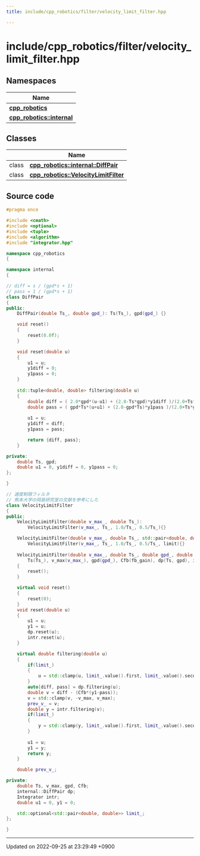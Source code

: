 ```yaml
---
title: include/cpp_robotics/filter/velocity_limit_filter.hpp

---
```


# include/cpp_robotics/filter/velocity_limit_filter.hpp



## Namespaces

| Name           |
| -------------- |
| **[cpp_robotics](/cpp_robotics/doxybook/Namespaces/namespacecpp__robotics/)**  |
| **[cpp_robotics::internal](/cpp_robotics/doxybook/Namespaces/namespacecpp__robotics_1_1internal/)**  |

## Classes

|                | Name           |
| -------------- | -------------- |
| class | **[cpp_robotics::internal::DiffPair](/cpp_robotics/doxybook/Classes/classcpp__robotics_1_1internal_1_1DiffPair/)**  |
| class | **[cpp_robotics::VelocityLimitFilter](/cpp_robotics/doxybook/Classes/classcpp__robotics_1_1VelocityLimitFilter/)**  |




## Source code

```cpp
#pragma once

#include <cmath>
#include <optional>
#include <tuple>
#include <algorithm>
#include "integrator.hpp"

namespace cpp_robotics
{

namespace internal
{

// diff = s / (gpd*s + 1)
// pass = 1 / (gpd*s + 1)
class DiffPair
{
public:
    DiffPair(double Ts_, double gpd_): Ts(Ts_), gpd(gpd_) {}

    void reset()
    {
        reset(0.0f);
    }

    void reset(double u)
    {
        u1 = u;
        y1diff = 0;
        y1pass = 0;
    }
        
    std::tuple<double, double> filtering(double u)
    {
        double diff = ( 2.0*gpd*(u-u1) + (2.0-Ts*gpd)*y1diff )/(2.0+Ts*gpd);
        double pass = ( gpd*Ts*(u+u1) + (2.0-gpd*Ts)*y1pass )/(2.0+Ts*gpd);
        
        u1 = u;
        y1diff = diff;
        y1pass = pass;

        return {diff, pass};
    }

private:    
    double Ts, gpd;
    double u1 = 0, y1diff = 0, y1pass = 0;
};

}

// 速度制限フィルタ
// 熊本大学の岡島研究室の文献を参考にした
class VelocityLimitFilter
{
public:
    VelocityLimitFilter(double v_max_, double Ts_):
        VelocityLimitFilter(v_max_, Ts_, 1.0/Ts_, 0.5/Ts_){}

    VelocityLimitFilter(double v_max_, double Ts_, std::pair<double, double> limit):
        VelocityLimitFilter(v_max_, Ts_, 1.0/Ts_, 0.5/Ts_, limit){}
    
    VelocityLimitFilter(double v_max_, double Ts_, double gpd_, double fb_gain, std::optional<std::pair<double, double>> limit = std::nullopt): 
        Ts(Ts_), v_max(v_max_), gpd(gpd_), Cfb(fb_gain), dp(Ts, gpd), intr(Ts), limit_(limit)
    {
        reset();
    }

    virtual void reset() 
    {
        reset(0);
    }
    void reset(double u)
    {
        u1 = u;
        y1 = u;
        dp.reset(u);
        intr.reset(u);
    }

    virtual double filtering(double u) 
    {
        if(limit_)
        {
            u = std::clamp(u, limit_.value().first, limit_.value().second);
        }
        auto[diff, pass] = dp.filtering(u);
        double v = diff - (Cfb*(y1-pass));
        v = std::clamp(v, -v_max, v_max);
        prev_v_ = v;
        double y = intr.filtering(v);
        if(limit_)
        {
            y = std::clamp(y, limit_.value().first, limit_.value().second);
        }
        
        u1 = u;
        y1 = y;
        return y;
    }

    double prev_v_;

private:
    double Ts, v_max, gpd, Cfb;
    internal::DiffPair dp;
    Integrator intr;
    double u1 = 0, y1 = 0;

    std::optional<std::pair<double, double>> limit_;
};

}
```


-------------------------------

Updated on 2022-09-25 at 23:29:49 +0900
